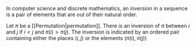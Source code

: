 In computer science and discrete mathematics, an *inversion* in a sequence is a pair of elements that are out of their natural order.

Let $\pi$ be a [[Permutation|permutation]]. There is an inversion of $\pi$ between $i$ and $j$ if $i < j$ and $\pi(i) > \pi(j)$. The inversion is indicated by an ordered pair containing either the places $(i,j)$ or the elements $(\pi(i), \pi(j))$

